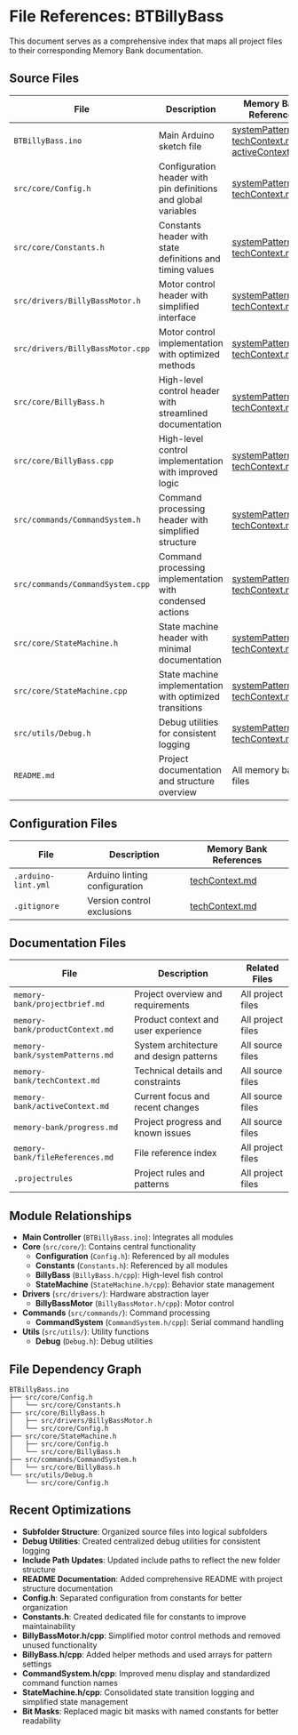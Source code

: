# File References: BTBillyBass

This document serves as a comprehensive index that maps all project files to their corresponding Memory Bank documentation.

## Source Files

| File | Description | Memory Bank References |
|------|-------------|------------------------|
| `BTBillyBass.ino` | Main Arduino sketch file | [systemPatterns.md](systemPatterns.md), [techContext.md](techContext.md), [activeContext.md](activeContext.md) |
| `src/core/Config.h` | Configuration header with pin definitions and global variables | [systemPatterns.md](systemPatterns.md), [techContext.md](techContext.md) |
| `src/core/Constants.h` | Constants header with state definitions and timing values | [systemPatterns.md](systemPatterns.md), [techContext.md](techContext.md) |
| `src/drivers/BillyBassMotor.h` | Motor control header with simplified interface | [systemPatterns.md](systemPatterns.md), [techContext.md](techContext.md) |
| `src/drivers/BillyBassMotor.cpp` | Motor control implementation with optimized methods | [systemPatterns.md](systemPatterns.md), [techContext.md](techContext.md) |
| `src/core/BillyBass.h` | High-level control header with streamlined documentation | [systemPatterns.md](systemPatterns.md), [techContext.md](techContext.md) |
| `src/core/BillyBass.cpp` | High-level control implementation with improved logic | [systemPatterns.md](systemPatterns.md), [techContext.md](techContext.md) |
| `src/commands/CommandSystem.h` | Command processing header with simplified structure | [systemPatterns.md](systemPatterns.md), [techContext.md](techContext.md) |
| `src/commands/CommandSystem.cpp` | Command processing implementation with condensed actions | [systemPatterns.md](systemPatterns.md), [techContext.md](techContext.md) |
| `src/core/StateMachine.h` | State machine header with minimal documentation | [systemPatterns.md](systemPatterns.md), [techContext.md](techContext.md) |
| `src/core/StateMachine.cpp` | State machine implementation with optimized transitions | [systemPatterns.md](systemPatterns.md), [techContext.md](techContext.md) |
| `src/utils/Debug.h` | Debug utilities for consistent logging | [systemPatterns.md](systemPatterns.md), [techContext.md](techContext.md) |
| `README.md` | Project documentation and structure overview | All memory bank files |

## Configuration Files

| File | Description | Memory Bank References |
|------|-------------|------------------------|
| `.arduino-lint.yml` | Arduino linting configuration | [techContext.md](techContext.md) |
| `.gitignore` | Version control exclusions | [techContext.md](techContext.md) |

## Documentation Files

| File | Description | Related Files |
|------|-------------|---------------|
| `memory-bank/projectbrief.md` | Project overview and requirements | All project files |
| `memory-bank/productContext.md` | Product context and user experience | All project files |
| `memory-bank/systemPatterns.md` | System architecture and design patterns | All source files |
| `memory-bank/techContext.md` | Technical details and constraints | All source files |
| `memory-bank/activeContext.md` | Current focus and recent changes | All source files |
| `memory-bank/progress.md` | Project progress and known issues | All source files |
| `memory-bank/fileReferences.md` | File reference index | All project files |
| `.projectrules` | Project rules and patterns | All project files |

## Module Relationships

- **Main Controller** (`BTBillyBass.ino`): Integrates all modules
- **Core** (`src/core/`): Contains central functionality
  - **Configuration** (`Config.h`): Referenced by all modules
  - **Constants** (`Constants.h`): Referenced by all modules
  - **BillyBass** (`BillyBass.h/cpp`): High-level fish control
  - **StateMachine** (`StateMachine.h/cpp`): Behavior state management
- **Drivers** (`src/drivers/`): Hardware abstraction layer
  - **BillyBassMotor** (`BillyBassMotor.h/cpp`): Motor control
- **Commands** (`src/commands/`): Command processing
  - **CommandSystem** (`CommandSystem.h/cpp`): Serial command handling
- **Utils** (`src/utils/`): Utility functions
  - **Debug** (`Debug.h`): Debug utilities

## File Dependency Graph

```
BTBillyBass.ino
├── src/core/Config.h
│   └── src/core/Constants.h
├── src/core/BillyBass.h
│   ├── src/drivers/BillyBassMotor.h
│   └── src/core/Config.h
├── src/core/StateMachine.h
│   ├── src/core/Config.h
│   └── src/core/BillyBass.h
├── src/commands/CommandSystem.h
│   └── src/core/BillyBass.h
└── src/utils/Debug.h
    └── src/core/Config.h
```

## Recent Optimizations

- **Subfolder Structure**: Organized source files into logical subfolders
- **Debug Utilities**: Created centralized debug utilities for consistent logging
- **Include Path Updates**: Updated include paths to reflect the new folder structure
- **README Documentation**: Added comprehensive README with project structure documentation
- **Config.h**: Separated configuration from constants for better organization
- **Constants.h**: Created dedicated file for constants to improve maintainability
- **BillyBassMotor.h/cpp**: Simplified motor control methods and removed unused functionality
- **BillyBass.h/cpp**: Added helper methods and used arrays for pattern settings
- **CommandSystem.h/cpp**: Improved menu display and standardized command function names
- **StateMachine.h/cpp**: Consolidated state transition logging and simplified state management
- **Bit Masks**: Replaced magic bit masks with named constants for better readability
